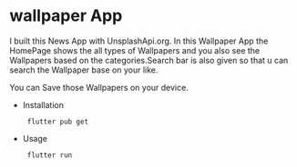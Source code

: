 # wallpaper App

I built this News App with UnsplashApi.org. In this Wallpaper App the HomePage shows the all types of Wallpapers and you also see the Wallpapers based on the categories.Search bar is also given so that u can search the Wallpaper base on your like.

You can Save those Wallpapers on your device.

* Installation

       flutter pub get
  
* Usage

       flutter run
